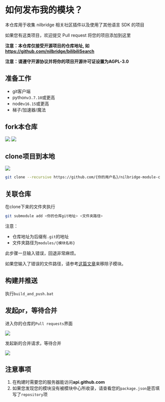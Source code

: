 
# 如何发布我的模块？

本仓库用于收集 nilbridge 相关社区插件以及使用了其他语言 SDK 的项目

如果您有这类项目，欢迎提交 Pull request 将您的项目添加到这里

**注意：本仓库仅接受开源项目的仓库地址, 如 https://github.com/nilbridge/bilibiliSearch**

**注意：请遵守开源协议并将你的项目开源许可证设置为AGPL-3.0**

## 准备工作

- git客户端
- python`v3.7.10`或更高
- node`v16.15`或更高
- 梯子/加速器/魔法

## fork本仓库

![](/img/1.png)
![](/img/2.png)

## clone项目到本地

![](/img/3.png)

``` bash
git clone --recursive https://github.com/{你的用户名}/nilbridge-module-center.git
```

## 关联仓库

在clone下来的文件夹执行

```bash
git submodule add <你的仓库git地址> <文件夹路径>
```

注意：
- 仓库地址为后缀有`.git`的地址
- 文件夹路径为`modules/{模块名称}`

此步骤一旦输入错误，回退非常麻烦。

如果您输入了错误的文件路径，请参考[这篇文章](https://www.cnblogs.com/Akkuman/p/10911779.html)来移除子模块。

## 构建并推送

执行`build_and_push.bat`

## 发起pr，等待合并

进入你的仓库的`Pull requests`界面

![](/img/4.png)

发起新的合并请求，等待合并

![](/img/5.png)

## 注意事项

1. 在构建时需要您的服务器能访问**api.github.com**
2. 如果您发现您的模块没有被模块中心所收录，请查看您的`package.json`是否填写了`repository`项